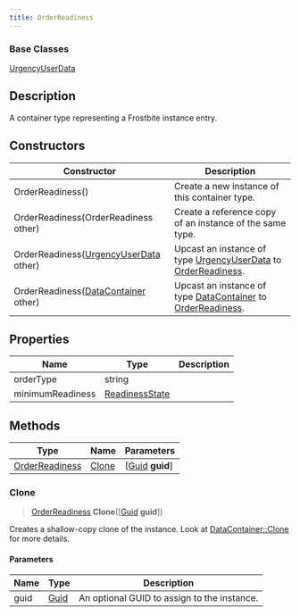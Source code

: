 ```yaml
---
title: OrderReadiness
---
```

### Base Classes

[UrgencyUserData](UrgencyUserData)

## Description

A container type representing a Frostbite instance entry.

## Constructors

| Constructor                                                               | Description                                                                                                         |
| ------------------------------------------------------------------------- | ------------------------------------------------------------------------------------------------------------------- |
| OrderReadiness()                                                          | Create a new instance of this container type.                                                                       |
| OrderReadiness(OrderReadiness other)                                      | Create a reference copy of an instance of the same type.                                                            |
| OrderReadiness([UrgencyUserData](UrgencyUserData) other)                  | Upcast an instance of type [UrgencyUserData](UrgencyUserData) to [OrderReadiness](OrderReadiness).                  |
| OrderReadiness([DataContainer](/vext/ref/shared/class/datacontainer) other) | Upcast an instance of type [DataContainer](/vext/ref/shared/class/datacontainer) to [OrderReadiness](OrderReadiness). |

## Properties

| Name             | Type                             | Description |
| ---------------- | -------------------------------- | ----------- |
| orderType        | string                           |             |
| minimumReadiness | [ReadinessState](ReadinessState) |             |

## Methods

| Type                             | Name            | Parameters                                     |
| -------------------------------- | --------------- | ---------------------------------------------- |
| [OrderReadiness](OrderReadiness) | [Clone](#clone) | \[[Guid](/vext/ref/shared/class/guid) **guid**\] |

### Clone

> [OrderReadiness](OrderReadiness) **Clone**(\[[Guid](/vext/ref/shared/class/guid) **guid**\])

Creates a shallow-copy clone of the instance. Look at [DataContainer::Clone](/vext/ref/shared/class/datacontainer#clone) for more details.

#### Parameters

| Name | Type         | Description                                 |
| ---- | ------------ | ------------------------------------------- |
| guid | [Guid](Guid) | An optional GUID to assign to the instance. |
